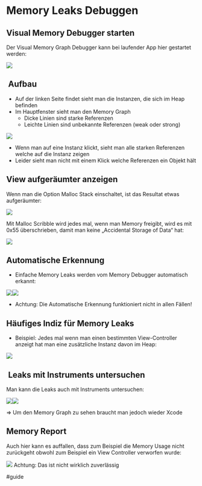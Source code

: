 # Memory Leaks Debuggen

## Visual Memory Debugger starten

Der Visual Memory Graph Debugger kann bei laufender App hier gestartet werden:

![][image-1]

##  Aufbau
- Auf der linken Seite findet sieht man die Instanzen, die sich im Heap befinden
- Im Hauptfenster sieht man den Memory Graph
	- Dicke Linien sind starke Referenzen
	- Leichte Linien sind unbekannte Referenzen (weak oder strong)


![][image-2]

- Wenn man auf eine Instanz klickt, sieht man alle starken Referenzen welche auf die Instanz zeigen
- Leider sieht man nicht mit einem Klick welche Referenzen ein Objekt hält

## View aufgeräumter anzeigen

Wenn man die Option Malloc Stack einschaltet, ist das Resultat etwas aufgeräumter:

![][image-3]

Mit Malloc Scribble wird jedes mal, wenn man Memory freigibt, wird es mit 0x55 überschrieben, damit man keine „Accidental Storage of Data“ hat:

![][image-4]

## Automatische Erkennung
- Einfache Memory Leaks werden vom Memory Debugger automatisch erkannt:

![][image-5]![][image-6]

- Achtung: Die Automatische Erkennung funktioniert nicht in allen Fällen!


## Häufiges Indiz für Memory Leaks
- Beispiel: Jedes mal wenn man einen bestimmten View-Controller anzeigt hat man eine zusätzliche Instanz davon im Heap:

![][image-7]


##  Leaks mit Instruments untersuchen
Man kann die Leaks auch mit Instruments untersuchen:

![][image-8]![][image-9]

=\> Um den Memory Graph zu sehen braucht man jedoch wieder Xcode


## Memory Report

Auch hier kann es auffallen, dass zum Beispiel die Memory Usage nicht zurückgeht obwohl zum Beispiel ein View Controller verworfen wurde:

![][image-10]
Achtung: Das ist nicht wirklich zuverlässig

[image-1]:	assets/001.png
[image-2]:	assets/Bildschirmfoto%202024-03-01%20um%2007.11.34.png
[image-3]:	assets/Bildschirm%C2%ADfoto%202023-04-05%20um%2021.57.08.png
[image-4]:	assets/Bildschirm%C2%ADfoto%202023-04-05%20um%2021.57.45.png
[image-5]:	assets/Bildschirmfoto%202024-03-01%20um%2007.21.28.png
[image-6]:	assets/Bildschirmfoto%202024-03-01%20um%2007.21.48.png
[image-7]:	https://doordash.engineering/wp-content/uploads/2019/05/Screen-Shot-2019-05-04-at-3.51.25-PM.png
[image-8]:	assets/Bildschirmfoto%202024-03-01%20um%2007.41.22.png
[image-9]:	assets/Bildschirmfoto%202024-03-01%20um%2007.42.33.png
[image-10]:	assets/Bildschirmfoto%202024-03-01%20um%2007.45.24.png

#guide